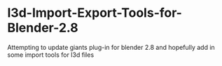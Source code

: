# I3d-Import-Export-Tools-for-Blender-2.8
Attempting to update giants plug-in for blender 2.8 and hopefully add in some import tools for I3d files
